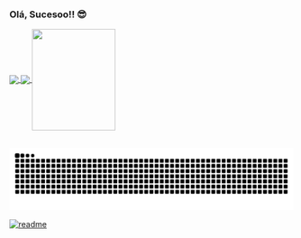 ### Olá, Sucesoo!! 😎

<div>
  <a href="https://github.com/DevCadion">
  <img height="180em"   align="center" src="https://github-readme-stats.vercel.app/api?username=DevCadion&show_icons=true&theme=react&include_all_commits=true&count_private=true"/>
  <img height="180em"  align="center" src="https://github-readme-stats.vercel.app/api/top-langs/?username=DevCadion&layout=compact&langs_count=7&theme=react" />

  <img align="center" width="148" height="180" src="https://media1.tenor.com/images/68e8337fb4eb7e40645d832c64762a8b/tenor.gif?itemid=19443613">
</div>
 <br>
<div  align="center"> 
  </div>
  
  ![Snake animation](https://github.com/DevCadion/DevCadion/blob/output/github-contribution-grid-snake.svg)

  <div>
 
[![readme](https://github-readme-stats.vercel.app/api/pin/?username=DevCadion&repo=DevCadion&theme=react)](https://github.com/DevCadion/DevCadion)


